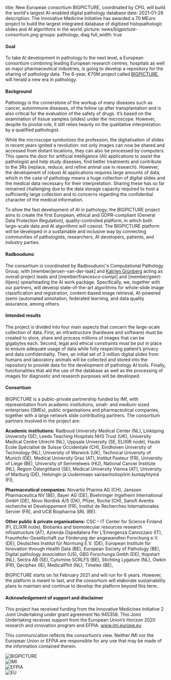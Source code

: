 title: New European consortium BIGPICTURE, coordinated by CPG, will build the world's largest AI-enabled digital pathology database
date: 2021-01-28
description: The Innovative Medicine Initiative has awarded a 70 MEuro project to build the largest integrated database of digitized histopathologic slides and AI algorithms in the world. 
picture: news/bigpicture-consortium.png
groups: pathology, diag
full_width: true

#### Goal
To take AI development in pathology to the next level, a European consortium combining leading European research centres, hospitals as well as major pharmaceutical industries, is going to develop a repository for the sharing of pathology data. The 6-year, €70M project called [BIGPICTURE](https://www.bigpicture.eu), will herald a new era in pathology.

#### Background
Pathology is the cornerstone of the workup of many diseases such as cancer, autoimmune diseases, of the follow up after transplantation and is also critical for the evaluation of the safety of drugs. It’s based on the examination of tissue samples (slides) under the microscope. However, despite its pivotal role, it still relies heavily on the qualitative interpretation by a qualified pathologist.

While the microscope symbolizes the profession, the digitalisation of slides in recent years ignited a revolution: not only images can now be shared and accessed from distant locations, they can also be processed by computers. This opens the door for artificial intelligence (AI) applications to assist the pathologist and help study diseases, find better treatments and contribute to the 3Rs (replace, reduce, and refine animal use in research). However, the development of robust AI applications requires large amounts of data, which in the case of pathology means a huge collection of digital slides and the medical data necessary for their interpretation. Sharing these has so far remained challenging due to the data storage capacity required to host a sufficiently large collection and to concerns regarding the confidential character of the medical information.

To allow the fast development of AI in pathology, the BIGPICTURE project aims to create the first European, ethical and GDPR-compliant (General Data Protection Regulation), quality-controlled platform, in which both large-scale data and AI algorithms will coexist. The BIGPICTURE platform will be developed in a sustainable and inclusive way by connecting communities of pathologists, researchers, AI developers, patients, and industry parties.

#### Radboudumc
The consortium is coordinated by Radboudumc's Computational Pathology Group, with [member/jeroen-van-der-laak] and [Katrien Grünberg](https://www.radboudumc.nl/personen/katrien-grunberg) acting as overall project leads and [member/francesco-ciompi] and [member/geert-litjens] spearheading the AI work package. Specifically, we, together with our partners, will develop state-of-the-art algorithms for whole-slide image classification and registration, content-based image retrieval, AI-powered (semi-)automated annotation, federated learning, and data quality assurance, among others. 

#### Intended results
The project is divided into four main aspects that concern the large-scale collection of data. First, an infrastructure (hardware and software) must be created to store, share and process millions of images that can be gigabytes each. Second, legal and ethical constraints must be put in place to ensure adequate usage of data while fully respecting patient’s privacy and data confidentiality. Then, an initial set of 3 million digital slides from humans and laboratory animals will be collected and stored into the repository to provide data for the development of pathology AI tools. Finally, functionalities that aid the use of the database as well as the processing of images for diagnostic and research purposes will be developed.
 
#### Consortium
BIGPICTURE is a public-private partnership funded by IMI, with representation from academic institutions, small- and medium-sized enterprises (SMEs), public organisations and pharmaceutical companies, together with a large network slide contributing partners. The consortium partners involved in the project are:

**Academic institutions:** Radboud University Medical Center (NL), Linköping University (SE), Leeds Teaching Hospitals NHS Trust (UK), University Medical Centre Utrecht (NL), Uppsala University (SE, ELIXIR node), Haute Ecole Spécialisé de Suisse Occidentale (CH), Eindhoven University of Technology (NL), University of Warwick (UK), Technical University of Munich (DE), Medical University Graz (AT), Institut Pasteur (FR), University of Liege (BE), University of Semmelweis (HU), National Cancer Institute (NL), Region Östergötland (SE), Medical University Vienna (AT), University of Marburg (DE), Helsingin ja Uudenmaan sairaanhoitopiirin kuntayhtymä (FI),

**Pharmaceutical companies:** Novartis Pharma AG (CH), Janssen Pharmaceutica NV (BE), Bayer AG (DE), Boehringer Ingelheim International GmbH (DE), Novo Nordisk A/S (DK), Pfizer, Roche (CH), Sanofi Aventis recherche et Développement (FR), Institut de Recherches Internationales Servier (FR), and UCB Biopharma SRL (BE).

**Other public & private organisations:** CSC – IT Center for Science Finland (FI, ELIXIR node), Biobanks and biomolecular resources research infrastructure (AT), Azienda Ospedaliera Per L’Emergenza Cannizzaro (IT), Fraunhofer-Gesellschaft zur Förderung der angewandten Forschung e.V.(DE), Deutsches Institut für Normung E.V. (DE), European Institute for Innovation through Health Data (BE), European Society of Pathology (BE), Digital pathology association (US), GBG Forschungs Gmbh (DE), ttopstart (NL), Sectra AB (SE), Cytomine SCRLFS (BE), Stichting Lygature (NL), Owkin (FR), Deciphex (IE), MedicalPhit (NL), Timelex (BE),

BIGPICTURE starts on 1st February 2021 and will run for 6 years. However, the platform is meant to last, and the consortium will elaborate sustainability plans to maintain and continue to develop the platform beyond this term.

#### Acknowledgement of support and disclaimer

This project has received funding from the Innovative Medicines Initiative 2 Joint Undertaking under grant agreement No 945358. This Joint Undertaking receives support from the European Union’s Horizon 2020 research and innovation program and EFPIA. www.imi.europe.eu

This communication reflects the consortium’s view. Neither IMI nor the European Union or EFPIA are responsible for any use that may be made of the information contained therein.


<div class="row">
  <div class="col-md-4"><img alt="BIGPICTURE" src="{{ IMGURL }}/images/news/bigpicture-logo.jpg" style="max-width: 100%"></div>
  <div class="col-md-4"><img alt="IMI" src="{{ IMGURL }}/images/news/bigpicture-imi-logo.jpg" style="max-width: 100%"></div>
 <div class="col-md-2"><img alt="EFPIA" src="{{ IMGURL }}/images/news/bigpicture-efpia-logo.jpg" style="max-width: 100%"></div>
 <div class="col-md-2"><img alt="EU" src="{{ IMGURL }}/images/news/bigpicture-eu-logo.jpg" style="max-width: 100%"></div>
</div>
